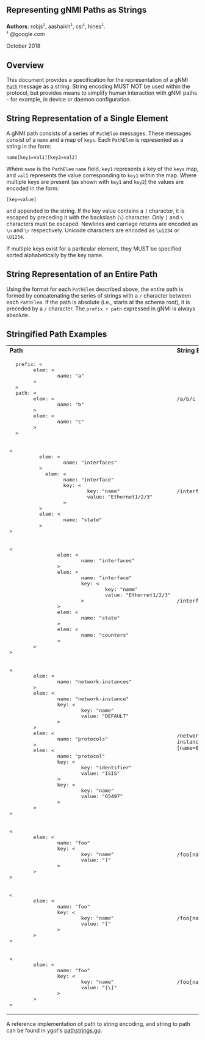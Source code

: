 ## Representing gNMI Paths as Strings

**Authors**: 
robjs<sup>⸸</sup>, aashaikh<sup>⸸</sup>, csl<sup>⸸</sup>, hines<sup>⸸</sup>.  
<sup>⸸</sup> @google.com

October 2018


## Overview

This document provides a specification for the representation of a gNMI
[`Path`](https://github.com/openconfig/gnmi/blob/master/proto/gnmi/gnmi.proto#L133)
message as a string. String encoding MUST NOT be used within the protocol, but
provides means to simplify human interaction with gNMI paths - for example, in
device or daemon configuration.


## String Representation of a Single Element

A gNMI path consists of a series of `PathElem` messages.  These messages
consist of a `name` and a map of `keys`. Each `PathElem` is represented as a
string in the form:

```
name[key1=val1][key2=val2]
```

Where `name` is the `PathElem` `name` field, `key1` represents a key of the
`keys` map, and `val1` represents the value corresponding to `key1` within the
map. Where multiple keys are present (as shown with `key1` and `key2`) the
values are encoded in the form:

```
[key=value]
```

and appended to the string. If the key value contains a `]` character, it is
escaped by preceding it with the backslash (`\`) character. Only `]` and `\`
characters must be escaped. Newlines and carriage returns are encoded as `\n`
and `\r` respectively.  Unicode characters are encoded as `\u1234` or `\U1234`.

If multiple keys exist for a particular element, they MUST be specified sorted
alphabetically by the key name.


## String Representation of an Entire Path

Using the format for each `PathElem` described above, the entire path is formed
by concatenating the series of strings with a `/` character between each
`PathElem`. If the path is absolute (i.e., starts at the schema root), it is
preceded by a `/` character. The `prefix + path` expressed in gNMI is always
absolute.


## Stringified Path Examples

<table>
  <tr>
   <td><strong>Path</strong>
   </td>
   <td><strong>String Encoding</strong>
   </td>
  </tr>
  <tr>
   <td>
<pre class="prettyprint">  prefix: &lt;
        elem: &lt;
                name: "a"
        >
  >
  path: &lt;
        elem: &lt;
                name: "b"
        >
        elem: &lt;
                name: "c"
        >
  ></pre>
   </td>
   <td><code>/a/b/c</code>
   </td>
  </tr>
  <tr>
   <td>
<pre class="prettyprint">&lt;
          elem: &lt;
                  name: "interfaces"
          >
            elem: &lt;
                  name: "interface"
                  key: &lt;
                          key: "name"
                          value: "Ethernet1/2/3"
                  >
          >
          elem: &lt;
                  name: "state"
          >
></pre>
   </td>
   <td><code>/interfaces/interface[name=Ethernet/1/2/3]/state</code>
   </td>
  </tr>
  <tr>
   <td>
<pre class="prettyprint">&lt;
                elem: &lt;
                        name: "interfaces"
                >
                elem: &lt;
                        name: "interface"
                        key: &lt;
                                key: "name"
                                value: "Ethernet1/2/3"
                        >
                >
                elem: &lt;
                        name: "state"
                >
                elem: &lt;
                        name: "counters"
                >
        >
></pre>
   </td>
   <td><code>/interfaces/interface[name=Ethernet/1/2/3]/state/counters</code>
   </td>
  </tr>
  <tr>
   <td>
<pre class="prettyprint">&lt;
        elem: &lt;
                name: "network-instances"
        >
        elem: &lt;
                name: "network-instance"
                key: &lt;
                        key: "name"
                        value: "DEFAULT"
                >
        >
        elem: &lt;
                name: "protocols"
        >
        elem: &lt;
                name: "protocol"
                key: &lt;
                        key: "identifier"
                        value: "ISIS"
                >
                key: &lt;
                        key: "name"
                        value: "65497"
                >
        >
></pre>
   </td>
   <td><code>/network-instances/network-instance[name=DEFAULT]/protocols/protocol[identifier=ISIS][name=65497]</code>
   </td>
  </tr>
  <tr>
   <td>
<pre class="prettyprint">&lt;
        elem: &lt;
                name: "foo"
                key: &lt;
                        key: "name"
                        value: "]"
                >
        >
></pre>
   </td>
   <td><code>/foo[name=\]]</code>
   </td>
  </tr>
  <tr>
   <td>
<pre class="prettyprint">&lt;
        elem: &lt;
                name: "foo"
                key: &lt;
                        key: "name"
                        value: "["
                >
        >
></pre>
   </td>
   <td><code>/foo[name=[]</code>
   </td>
  </tr>
  <tr>
   <td>
<pre class="prettyprint">&lt;
        elem: &lt;
                name: "foo"
                key: &lt;
                        key: "name"
                        value: "[\]"
                >
        >
></pre>
   </td>
   <td><code>/foo[name=[\\\]]</code>
   </td>
  </tr>
</table>


A reference implementation of path to string encoding, and string to path can
be found in ygot's
[pathstrings.go](https://github.com/openconfig/ygot/blob/master/ygot/pathstrings.go).

